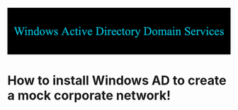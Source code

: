 ![](images/Windows_Active_Directory_Domain_Services-2.png)
# How to install Windows AD to create a mock corporate network!
